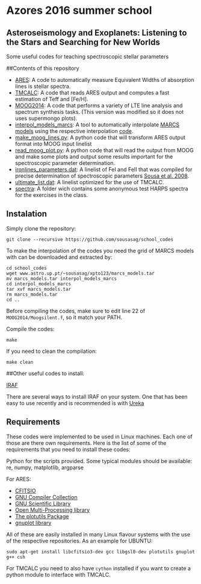 # Azores 2016 summer school
## Asteroseismology and Exoplanets: Listening to the Stars and Searching for New Worlds

Some useful codes for teaching spectroscopic stellar parameters





##Contents of this repository

  * [ARES](https://github.com/sousasag/ARES): A code to automatically measure Equivalent Widths of absorption lines is stellar spectra.
  * [TMCALC](https://github.com/sousasag/TMCALC): A code that reads ARES output and computes a fast estimation of Teff and [Fe/H].
  * [MOOG2014](http://www.as.utexas.edu/~chris/moog.html): A code that performs a variety of LTE line analysis and spectrum synthesis tasks. (This version was modified so it does not uses supermongo plots).
  * [interpol_models_marcs](https://github.com/sousasag/school_codes/tree/master/interpol_models_marcs): A tool to automatically interpolate [MARCS models](http://marcs.astro.uu.se/) using the respective interpolation [code](http://marcs.astro.uu.se/software.php).
  * [make_moog_lines.py](https://github.com/sousasag/school_codes/blob/master/make_moog_lines.py): A python code that will transform ARES output format into MOOG input linelist
  * [read_moog_plot.py](https://github.com/sousasag/school_codes/blob/master/read_moog_plot.py): A python code that will read the output from MOOG and make some plots and output some results important for the spectroscopic parameter determination.
  * [ironlines_parameters.dat](https://github.com/sousasag/school_codes/blob/master/ironlines_parameters.dat): A linelist of FeI and FeII that was compiled for precise determination of spectroscopic parameters [Sousa et al. 2008](http://adsabs.harvard.edu/abs/2008A%26A...487..373S).
  * [ultimate_list.dat](http://adsabs.harvard.edu/abs/2008A%26A...487..373S): A linelist optimized for the use of TMCALC.
  * [spectra](https://github.com/sousasag/school_codes/tree/master/spectra): A folder wich contains some anonymous test HARPS spectra for the exercises in the class.


## Instalation

Simply clone the repository:

```
git clone --recursive https://github.com/sousasag/school_codes
```

To make the interpolation of the codes you need the grid of MARCS models with
can be downloaded and extracted by:

```
cd school_codes
wget www.astro.up.pt/~sousasag/xpto123/marcs_models.tar
mv marcs_models.tar interpol_models_marcs
cd interpol_models_marcs
tar xvf marcs_models.tar
rm marcs_models.tar
cd ..
```

Before compiling the codes, make sure to edit line 22 of
`MOOG2014/Moogsilent.f`, so it match your PATH.

Compile the codes:

```
make
```

If you need to clean the compilation:

```
make clean
```


##Other useful codes to install:

[IRAF](http://iraf.noao.edu/)

There are several ways to install IRAF on your system. One that has been easy to
use recently and is recommended is with [Ureka](http://ssb.stsci.edu/ureka/)

## Requirements

These codes were implemented to be used in Linux machines. Each one of those are
there own requirements. Here is the list of some of the requirements that you
need to install these codes:

Python for the scripts provided. Some typical modules should be available: re,
numpy, matplotlib, argparse

For ARES:
  * [CFITSIO](http://heasarc.nasa.gov/fitsio/fitsio.html)
  * [GNU Compiler Collection](http://gcc.gnu.org/)
  * [GNU Scientific Library](http://www.gnu.org/software/gsl/)
  * [Open Multi-Processing library](http://openmp.org/wp/)
  * [The plotutils Package](http://www.gnu.org/software/plotutils/)
  * [gnuplot library](http://www.gnuplot.info/)

All of these are easily installed in many Linux flavour systems with the use of
the respective repositories. As an example for UBUNTU:
```
sudo apt-get install libcfitsio3-dev gcc libgsl0-dev plotutils gnuplot g++ csh
```

For TMCALC you need to also have `cython` installed if you want to create a
python module to interface with TMCALC.
